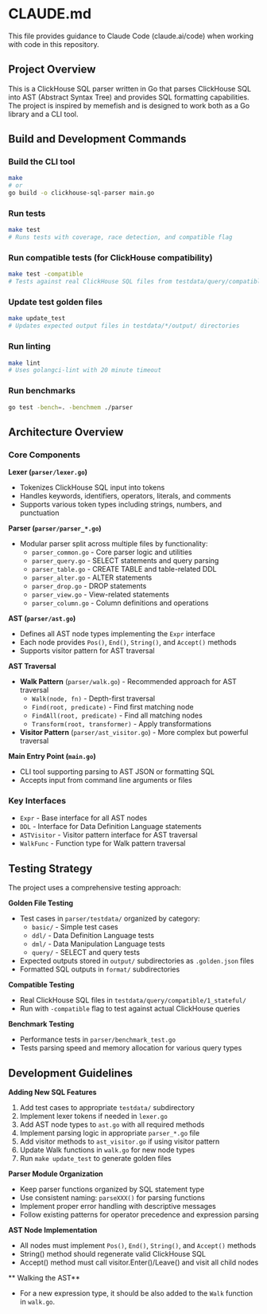 # CLAUDE.md

This file provides guidance to Claude Code (claude.ai/code) when working with code in this repository.

## Project Overview

This is a ClickHouse SQL parser written in Go that parses ClickHouse SQL into AST (Abstract Syntax Tree) and provides SQL formatting capabilities. The project is inspired by memefish and is designed to work both as a Go library and a CLI tool.

## Build and Development Commands

### Build the CLI tool
```bash
make
# or
go build -o clickhouse-sql-parser main.go
```

### Run tests
```bash
make test
# Runs tests with coverage, race detection, and compatible flag
```

### Run compatible tests (for ClickHouse compatibility)
```bash
make test -compatible
# Tests against real ClickHouse SQL files from testdata/query/compatible/
```

### Update test golden files
```bash
make update_test
# Updates expected output files in testdata/*/output/ directories
```

### Run linting
```bash
make lint
# Uses golangci-lint with 20 minute timeout
```

### Run benchmarks
```bash
go test -bench=. -benchmem ./parser
```

## Architecture Overview

### Core Components

**Lexer (`parser/lexer.go`)**
- Tokenizes ClickHouse SQL input into tokens
- Handles keywords, identifiers, operators, literals, and comments
- Supports various token types including strings, numbers, and punctuation

**Parser (`parser/parser_*.go`)**
- Modular parser split across multiple files by functionality:
  - `parser_common.go` - Core parser logic and utilities
  - `parser_query.go` - SELECT statements and query parsing
  - `parser_table.go` - CREATE TABLE and table-related DDL
  - `parser_alter.go` - ALTER statements
  - `parser_drop.go` - DROP statements
  - `parser_view.go` - View-related statements
  - `parser_column.go` - Column definitions and operations

**AST (`parser/ast.go`)**
- Defines all AST node types implementing the `Expr` interface
- Each node provides `Pos()`, `End()`, `String()`, and `Accept()` methods
- Supports visitor pattern for AST traversal

**AST Traversal**
- **Walk Pattern** (`parser/walk.go`) - Recommended approach for AST traversal
  - `Walk(node, fn)` - Depth-first traversal
  - `Find(root, predicate)` - Find first matching node
  - `FindAll(root, predicate)` - Find all matching nodes
  - `Transform(root, transformer)` - Apply transformations
- **Visitor Pattern** (`parser/ast_visitor.go`) - More complex but powerful traversal

**Main Entry Point (`main.go`)**
- CLI tool supporting parsing to AST JSON or formatting SQL
- Accepts input from command line arguments or files

### Key Interfaces

- `Expr` - Base interface for all AST nodes
- `DDL` - Interface for Data Definition Language statements
- `ASTVisitor` - Visitor pattern interface for AST traversal
- `WalkFunc` - Function type for Walk pattern traversal

## Testing Strategy

The project uses a comprehensive testing approach:

**Golden File Testing**
- Test cases in `parser/testdata/` organized by category:
  - `basic/` - Simple test cases
  - `ddl/` - Data Definition Language tests
  - `dml/` - Data Manipulation Language tests  
  - `query/` - SELECT and query tests
- Expected outputs stored in `output/` subdirectories as `.golden.json` files
- Formatted SQL outputs in `format/` subdirectories

**Compatible Testing**
- Real ClickHouse SQL files in `testdata/query/compatible/1_stateful/`
- Run with `-compatible` flag to test against actual ClickHouse queries

**Benchmark Testing**
- Performance tests in `parser/benchmark_test.go`
- Tests parsing speed and memory allocation for various query types

## Development Guidelines

**Adding New SQL Features**
1. Add test cases to appropriate `testdata/` subdirectory
2. Implement lexer tokens if needed in `lexer.go`
3. Add AST node types to `ast.go` with all required methods
4. Implement parsing logic in appropriate `parser_*.go` file
5. Add visitor methods to `ast_visitor.go` if using visitor pattern
6. Update Walk functions in `walk.go` for new node types
7. Run `make update_test` to generate golden files

**Parser Module Organization**
- Keep parser functions organized by SQL statement type
- Use consistent naming: `parseXXX()` for parsing functions
- Implement proper error handling with descriptive messages
- Follow existing patterns for operator precedence and expression parsing

**AST Node Implementation**
- All nodes must implement `Pos()`, `End()`, `String()`, and `Accept()` methods
- String() method should regenerate valid ClickHouse SQL
- Accept() method must call visitor.Enter()/Leave() and visit all child nodes

** Walking the AST**

- For a new expression type, it should be also added to the `Walk` function in `walk.go`.
